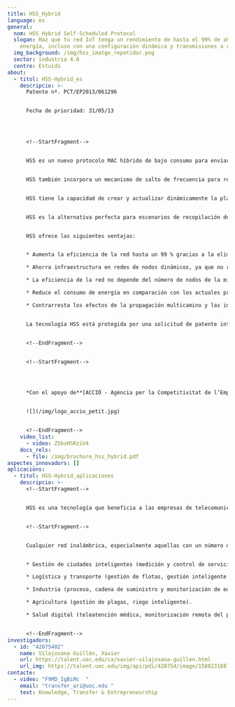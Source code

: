 ```yaml
---
title: HSS_Hybrid
language: es
general:
  nom: HSS_Hybrid Self-Scheduled Protocol
  slogan: Haz que tu red IoT tenga un rendimiento de hasta el 99% de ahorro de
    energía, incluso con una configuración dinámica y transmisiones a ráfagas.
  img_background: /img/hss_imatge_repetidor.png
  sector: industria 4.0
  centre: Estuids
about:
  - titol: HSS-Hybrid_es
    descripcio: >-
      Patente nº. PCT/EP2013/061296


      Fecha de prioridad: 31/05/13




      <!--StartFragment-->


      HSS es un nuevo protocolo MAC híbrido de bajo consumo para enviar y recibir datos en redes de comunicaciones inalámbricas M2M. Para evitar colisiones en las transmisiones de datos, los nodos se organizan en un sistema de colas formado por dos colas separadas. Este sistema simplifica la tarea del nodo coordinador de la red y ahorra infraestructuras en la creación y distribución de nodos.


      HSS también incorpora un mecanismo de salto de frecuencia para reducir los efectos de la propagación multicamino y las interferencias de redes adyacentes.


      HSS tiene la capacidad de crear y actualizar dinámicamente la planificación de la red alcanzando eficiencias de hasta el 99%. El rendimiento del protocolo HSS es independiente del número de nodos de la red. Además, es hasta un 20 % más eficiente energéticamente que otros protocolos de acceso aleatorio, como el*Frame slotted ALOHA.*


      HSS es la alternativa perfecta para escenarios de recopilación de datos con tráfico de datos con transmisiones a ráfagas y un número de nodos dinámico.


      HSS ofrece las siguientes ventajas:


      * Aumenta la eficiencia de la red hasta un 99 % gracias a la eliminación de las colisiones de paquetes de datos distribuyendo nodos en un sistema de doble cola.

      * Ahorra infraestructura en redes de nodos dinámicos, ya que no requiere ningún mecanismo de planificación.

      * La eficiencia de la red no depende del número de nodos de la misma.

      * Reduce el consumo de energía en comparación con los actuales protocolos MAC de red aleatoria.

      * Contrarresta los efectos de la propagación multicamino y las interferencias de redes vecinas gracias a un mecanismo de salto de frecuencia.


      La tecnología HSS está protegida por una solicitud de patente internacional titulada «Method and apparatus for sending and receiving data in a machine-to-machine wireless network» (Método y sistema para enviar y recibir datos máquina a máquina en una red inalámbrica).


      <!--EndFragment-->


      <!--StartFragment-->




      *Con el apoyo de**[ACCIÓ - Agència per la Competitivitat de l’Empresa (Generalitat de Catalunya)](http://www.accio.gencat.cat/ca/inici)***


      ![](/img/logo_accio_petit.jpg)


      <!--EndFragment-->
    video_list:
      - video: Z5bsHSRziV4
    docs_rels:
      - file: /img/brochure_hss_hybrid.pdf
aspectes_innovadors: []
aplicacions:
  - titol: HSS-Hybrid_aplicaciones
    descripcio: >-
      <!--StartFragment-->


      HSS es una tecnología que beneficia a las empresas de telecomunicaciones en general, pero especialmente a las que se dedican al diseño de circuitos integrados (ASIC) y al desarrollo de protocolos de comunicación inalámbrica. HSS es una alternativa fiable para ser utilizada en redes de largo alcance de baja potencia (LPWAN), que hacen posible el internet de las cosas (IOT).


      <!--StartFragment-->


      Cualquier red inalámbrica, especialmente aquellas con un número de nodos dinámico que generan transmisión de datos a ráfagas.  Las posibles aplicaciones finales son: 


      * Gestión de ciudades inteligentes (medición y control de servicios públicos como agua, electricidad, gas, etc., seguridad pública, medioambiente y transporte urbano). 

      * Logística y transporte (gestión de flotas, gestión inteligente del tráfico). 

      * Industria (proceso, cadena de suministro y monitorización de equipos). 

      * Agricultura (gestión de plagas, riego inteligente). 

      * Salud digital (teleatención médica, monitorización remota del paciente, etc.).


      <!--EndFragment-->
investigadors:
  - id: "42075402"
    name: Vilajosana Guillén, Xavier
    url: https://talent.uoc.edu/ca/xavier-vilajosana-guillen.html
    url_img: https://talent.uoc.edu/img/api/pdi/420754/image/1588231887989
contacte:
  - video: "F9MD_IgBiMc  "
    email: "transfer_ari@uoc.edu "
    text: Knowledge, Transfer & Entrepreneurship
---
```

